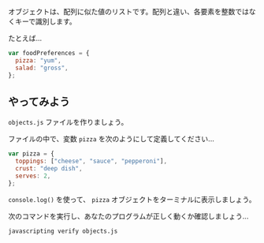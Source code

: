 オブジェクトは、配列に似た値のリストです。配列と違い、各要素を整数ではなくキーで識別します。

たとえば...

```js
var foodPreferences = {
  pizza: "yum",
  salad: "gross",
};
```

## やってみよう

`objects.js` ファイルを作りましょう。

ファイルの中で、変数 `pizza` を次のようにして定義してください...

```js
var pizza = {
  toppings: ["cheese", "sauce", "pepperoni"],
  crust: "deep dish",
  serves: 2,
};
```

`console.log()` を使って、 `pizza` オブジェクトをターミナルに表示しましょう。

次のコマンドを実行し、あなたのプログラムが正しく動くか確認しましょう...

```bash
javascripting verify objects.js
```
